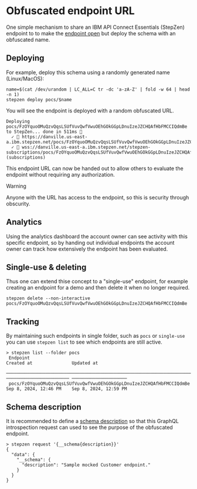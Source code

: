 # Obfuscated endpoint URL

One simple mechanism to share an IBM API Connect Essentials (StepZen) endpoint to
to make the [endpoint open](../../protection/makeAllPublic/config.yaml) but
deploy the schema with an obfuscated name.

## Deploying

For example, deploy this schema using a randomly generated name (Linux/MacOS):

```
name=$(cat /dev/urandom | LC_ALL=C tr -dc 'a-zA-Z' | fold -w 64 | head -n 1)
stepzen deploy pocs/$name
```

You will see the endpoint is deployed with a random obfuscated URL.

```
Deploying pocs/FzOYquoOMuQzvQqsLSUfVuvQwfVwuOEhGOkGGpLDnuIzeJZCHQAfHbFMCCIQdmBe to StepZen... done in 511ms 🚀
  ✓ 🔐 https://danville.us-east-a.ibm.stepzen.net/pocs/FzOYquoOMuQzvQqsLSUfVuvQwfVwuOEhGOkGGpLDnuIzeJZCHQAfHbFMCCIQdmBe/__graphql
  ✓ 🔐 wss://danville.us-east-a.ibm.stepzen.net/stepzen-subscriptions/pocs/FzOYquoOMuQzvQqsLSUfVuvQwfVwuOEhGOkGGpLDnuIzeJZCHQAfHbFMCCIQdmBe/__graphql (subscriptions)
```

This endpoint URL can now be handed out to allow others to evaluate the endpoint without requiring any authorization.

> [!WARNING]
> Anyone with the URL has access to the endpoint, so this is security through obscurity.

## Analytics

Using the analytics dashboard the account owner can see activity with this specific endpoint,
so by handing out individual endpoints the account owner can track how extensively the endpoint has been evaluated.

## Single-use & deleting

Thus one can extend thise concept to a "single-use" endpoint, for example creating an endpoint
for a demo and then delete it when no longer required.

```
stepzen delete --non-interactive pocs/FzOYquoOMuQzvQqsLSUfVuvQwfVwuOEhGOkGGpLDnuIzeJZCHQAfHbFMCCIQdmBe
```

## Tracking

By maintaining such endpoints in single folder, such as `pocs` or `single-use` you can use `stepzen list` to
see which endpoints are still active.

```
> stepzen list --folder pocs
 Endpoint                                                                 Created at               Updated at
 ──────────────────────────────────────────────────────────────────────── ──────────────────────── ─────────────────────
 pocs/FzOYquoOMuQzvQqsLSUfVuvQwfVwuOEhGOkGGpLDnuIzeJZCHQAfHbFMCCIQdmBe    Sep 8, 2024, 12:46 PM    Sep 8, 2024, 12:59 PM
```

## Schema description

It is recommended to define a [schema description](./index.graphql#L1-L6) so that this GraphQL introspection request can
used to see the purpose of the obfuscated endpoint.

```
> stepzen request '{__schema{description}}'
{
  "data": {
    "__schema": {
      "description": "Sample mocked Customer endpoint."
    }
  }
}
```
